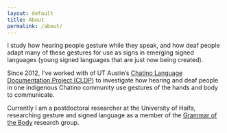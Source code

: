```yaml
---
layout: default
title: About
permalink: /about/
---
```

I study how hearing people gesture while they speak, and how deaf people 
adapt many of these gestures for use as signs in emerging signed languages (young 
signed languages that are just now being created).

Since 2012, I’ve worked with of UT Austin’s [Chatino Language Documentation Project (CLDP)](https://sites.google.com/site/lenguachatino/)
 to investigate how hearing and deaf people in one indigenous Chatino community use gestures of the hands and body to
 communicate. 
 
 Currently I am a postdoctoral researcher at the University of Haifa, researching gesture 
 and signed language as a member of the [Grammar of the Body](http://gramby.haifa.ac.il)
research group.  